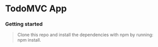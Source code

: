 # TodoMVC App

### Getting started
> Clone this repo and install the dependencies with npm by running: npm install.
